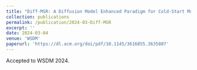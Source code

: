 ```yaml
---
title: "Diff-MSR: A Diffusion Model Enhanced Paradigm for Cold-Start Multi-Scenario Recommendation"
collection: publications
permalink: /publication/2024-03-Diff-MSR
excerpt: ''
date: 2024-03-04
venue: 'WSDM'
paperurl: 'https://dl.acm.org/doi/pdf/10.1145/3616855.3635807'
---
```


Accepted to WSDM 2024.
